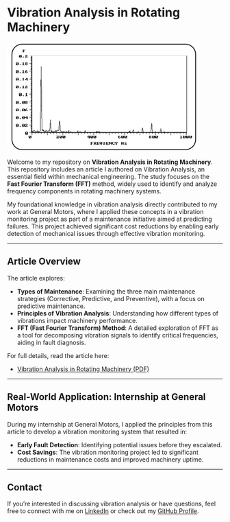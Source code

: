 # Vibration Analysis in Rotating Machinery
![Vibration Analysis Spectrum](images/spectrum.jpg)

Welcome to my repository on **Vibration Analysis in Rotating Machinery**. This repository includes an article I authored on Vibration Analysis, an essential field within mechanical engineering. The study focuses on the **Fast Fourier Transform (FFT)** method, widely used to identify and analyze frequency components in rotating machinery systems.

My foundational knowledge in vibration analysis directly contributed to my work at General Motors, where I applied these concepts in a vibration monitoring project as part of a maintenance initiative aimed at predicting failures. This project achieved significant cost reductions by enabling early detection of mechanical issues through effective vibration monitoring.

---

## Article Overview

The article explores:

- **Types of Maintenance**: Examining the three main maintenance strategies (Corrective, Predictive, and Preventive), with a focus on predictive maintenance.
- **Principles of Vibration Analysis**: Understanding how different types of vibrations impact machinery performance.
- **FFT (Fast Fourier Transform) Method**: A detailed exploration of FFT as a tool for decomposing vibration signals to identify critical frequencies, aiding in fault diagnosis.

For full details, read the article here:
- [Vibration Analysis in Rotating Machinery (PDF)](Vibration%20Analysis%20in%20Rotating%20Machinery.pdf)


---

## Real-World Application: Internship at General Motors

During my internship at General Motors, I applied the principles from this article to develop a vibration monitoring system that resulted in:

- **Early Fault Detection**: Identifying potential issues before they escalated.
- **Cost Savings**: The vibration monitoring project led to significant reductions in maintenance costs and improved machinery uptime.

---

## Contact

If you’re interested in discussing vibration analysis or have questions, feel free to connect with me on [LinkedIn](https://www.linkedin.com/in/gustavo-maldonado-saffiotti) or check out my [GitHub Profile](https://github.com/Gustavo-Saffiotti).
